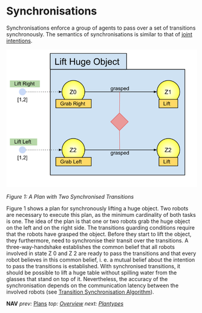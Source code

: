 # Synchronisations

Synchronisations enforce a group of agents to pass over a set of transitions synchronously. The semantics of synchronisations is similar to that of [joint intentions](https://www.aaai.org/Papers/AAAI/1990/AAAI90-014.pdf).

![synchronisation_plan_example](../images/synchronsation_plan_example.svg)

*Figure 1: A Plan with Two Synchronised Transitions*

Figure 1 shows a plan for synchronously lifting a huge object. Two robots are necessary to execute this plan, as the minimum cardinality of both tasks is one. The idea of the plan is that one or two robots grab the huge object on the left and on the right side. The transitions guarding conditions require that the robots have grasped the object. Before they start to lift the object, they furthermore, need to synchronise their transit over the transitions. A three-way-handshake establishes the common belief that all robots involved in state Z 0 and Z 2 are ready to pass the transitions and that every robot believes in this common belief, i. e. a mutual belief about the intention to pass the transitions is established. With synchronised transitions, it should be possible to lift a huge table without spilling water from the glasses that stand on top of it. Nevertheless, the accuracy of the synchronisation depends on the communication latency between the involved robots (see [Transition Synchronisation Algorithm](./transition_synchronisation_algorithm.md)).

**NAV** *prev:* [Plans](plans.md) *top: [Overview](../README.md)* *next: [Plantypes](plantypes.md)*